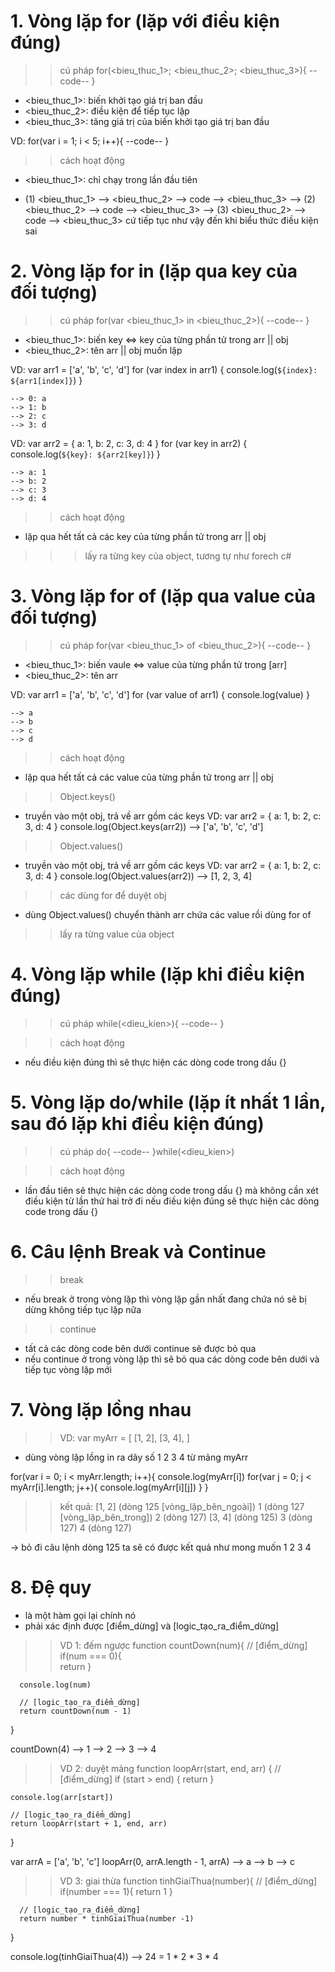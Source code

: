 # 1. Vòng lặp for (lặp với điều kiện đúng)
  >> cú pháp
  for(<bieu_thuc_1>; <bieu_thuc_2>; <bieu_thuc_3>){
      --code--
  }

  - <bieu_thuc_1>: biến khởi tạo giá trị ban đầu
  - <bieu_thuc_2>: điều kiện để tiếp tục lặp
  - <bieu_thuc_3>: tăng giá trị của biến khởi tạo giá trị ban đầu

  VD: for(var i = 1; i < 5; i++){
      --code--
  }

  >> cách hoạt động 
  - <bieu_thuc_1>: chỉ chạy trong lần đầu tiên
  
  - (1) <bieu_thuc_1> --> <bieu_thuc_2> --> code --> <bieu_thuc_3> --> (2) <bieu_thuc_2> --> code --> <bieu_thuc_3> --> (3) <bieu_thuc_2> --> code --> <bieu_thuc_3>
    cứ tiếp tục như vậy đến khi biểu thức điều kiện sai

# 2. Vòng lặp for in (lặp qua key của đối tượng)
  >> cú pháp
  for(var <bieu_thuc_1> in <bieu_thuc_2>){
      --code--
  }

  - <bieu_thuc_1>: biến key <=> key của từng phần tử trong arr || obj
  - <bieu_thuc_2>: tên arr || obj muốn lặp

 VD: var arr1 = ['a', 'b', 'c', 'd']
     for (var index in arr1) {
         console.log(`${index}: ${arr1[index]}`)
     }
    
    --> 0: a
    --> 1: b
    --> 2: c
    --> 3: d

 VD: var arr2 = { a: 1, b: 2, c: 3, d: 4 }
     for (var key in arr2) {
         console.log(`${key}: ${arr2[key]}`)
     }    
    
    --> a: 1
    --> b: 2
    --> c: 3
    --> d: 4

>> cách hoạt động
- lặp qua hết tất cả các key của từng phần tử trong arr || obj
>>> lấy ra từng key của object, tương tự như forech c#
# 3. Vòng lặp for of (lặp qua value của đối tượng)
 >> cú pháp
 for(var <bieu_thuc_1> of <bieu_thuc_2>){
      --code--
 }

 - <bieu_thuc_1>: biến vaule <=> value của từng phần tử trong [arr]
 - <bieu_thuc_2>: tên arr 

 VD: var arr1 = ['a', 'b', 'c', 'd']
     for (var value of arr1) {
         console.log(value)
     }
    
    --> a
    --> b
    --> c
    --> d

 >> cách hoạt động
 - lặp qua hết tất cả các value của từng phần tử trong arr || obj

 >> Object.keys()
 - truyền vào một obj, trả về arr gồm các keys
 VD: var arr2 = { a: 1, b: 2, c: 3, d: 4 }
     console.log(Object.keys(arr2)) --> ['a', 'b', 'c', 'd']

 >> Object.values()
 - truyền vào một obj, trả về arr gồm các keys
 VD: var arr2 = { a: 1, b: 2, c: 3, d: 4 }
     console.log(Object.values(arr2)) --> [1, 2, 3, 4]

>> các dùng for để duyệt obj
- dùng Object.values() chuyển thành arr chứa các value rồi dùng for of
>> lấy ra từng value của object
# 4. Vòng lặp while (lặp khi điều kiện đúng)
  >> cú pháp
  while(<dieu_kien>){
      --code--
  }

  >> cách hoạt động
  - nếu điều kiện đúng thì sẽ thực hiện các dòng code trong dấu {}

# 5. Vòng lặp do/while (lặp ít nhất 1 lần, sau đó lặp khi điều kiện đúng)
  >> cú pháp
  do{
      --code--
  }while(<dieu_kien>)

  >> cách hoạt động
  - lần đầu tiên sẽ thực hiện các dòng code trong dấu {} mà không cần xét điều kiện
    từ lần thứ hai trở đi nếu điều kiện đúng sẽ thực hiện các dòng code trong dấu {}

# 6. Câu lệnh Break và Continue 
  >> break
  - nếu break ở trong vòng lặp thì vòng lặp gần nhất đang chứa nó sẽ bị dừng không tiếp tục lặp nữa

  >> continue
  - tất cả các dòng code bên dưới continue sẽ được bỏ qua
  - nếu continue ở trong vòng lặp thì sẽ bỏ qua các dòng code bên dưới và tiếp tục vòng lặp mới

# 7. Vòng lặp lồng nhau
  >> VD:
  var myArr = [
      [1, 2],
      [3, 4],
  ]

  - dùng vòng lặp lồng in ra dãy số 1 2 3 4 từ mảng myArr

  for(var i = 0; i < myArr.length; i++){
      console.log(myArr[i])
      for(var j = 0; j < myArr[i].length; j++){
          console.log(myArr[i][j])
      }
  }

  >> kết quả:
  [1, 2]            (dòng 125 [vòng_lặp_bên_ngoài])
  1                 (dòng 127 [vòng_lặp_bên_trong])
  2                 (dòng 127)
  [3, 4]            (dòng 125)
  3                 (dòng 127)
  4                 (dòng 127)

  -> bỏ đi câu lệnh dòng 125 ta sẽ có được kết quả như mong muốn 1 2 3 4

# 8. Đệ quy
  - là một hàm gọi lại chính nó
  - phải xác định được [điểm_dừng] và [logic_tạo_ra_điểm_dừng]
  
  >> VD 1: đếm ngược
  function countDown(num){
      // [điểm_dừng]
      if(num === 0){     
          return
      }
      
      console.log(num)

      // [logic_tạo_ra_điểm_dừng]
      return countDown(num - 1)       
  }

  countDown(4)
  --> 1 
  --> 2 
  --> 3 
  --> 4

  >> VD 2: duyệt mảng
  function loopArr(start, end, arr) {
    // [điểm_dừng]
    if (start > end) {
        return
    }

    console.log(arr[start])

    // [logic_tạo_ra_điểm_dừng]
    return loopArr(start + 1, end, arr)
  }

  var arrA = ['a', 'b', 'c']
  loopArr(0, arrA.length - 1, arrA)
  --> a
  --> b
  --> c

  >> VD 3: giai thừa
  function tinhGiaiThua(number){
      // [điểm_dừng]
      if(number === 1){
          return 1
      }

      // [logic_tạo_ra_điểm_dừng]
      return number * tinhGiaiThua(number -1)
  }

  console.log(tinhGiaiThua(4))
  --> 24 = 1 * 2 * 3 * 4
